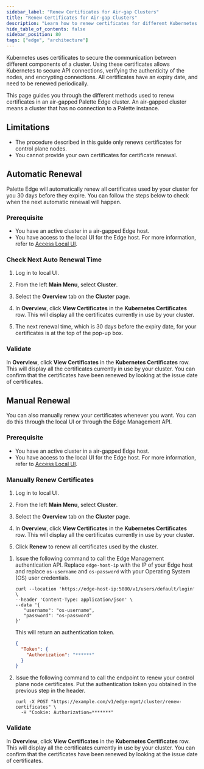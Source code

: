 ```yaml
---
sidebar_label: "Renew Certificates for Air-gap Clusters"
title: "Renew Certificates for Air-gap Clusters"
description: "Learn how to renew certificates for different Kubernetes components in your cluster."
hide_table_of_contents: false
sidebar_position: 80
tags: ["edge", "architecture"]
---
```


Kubernetes uses certificates to secure the communication between different components of a cluster. Using these
certificates allows Kubernetes to secure API connections, verifying the authenticity of the nodes, and encrypting
connections. All certificates have an expiry date, and need to be renewed periodically.

This page guides you through the different methods used to renew certificates in an air-gapped Palette Edge cluster. An
air-gapped cluster means a cluster that has no connection to a Palette instance.

## Limitations

- The procedure described in this guide only renews certificates for control plane nodes.
- You cannot provide your own certificates for certificate renewal.

## Automatic Renewal

Palette Edge will automatically renew all certificates used by your cluster for you 30 days before they expire. You can
follow the steps below to check when the next automatic renewal will happen.

### Prerequisite

- You have an active cluster in a air-gapped Edge host.
- You have access to the local UI for the Edge host. For more information, refer to
  [Access Local UI](../local-ui/host-management/access-console.md).

### Check Next Auto Renewal Time

1. Log in to local UI.

2. From the left **Main Menu**, select **Cluster**.

3. Select the **Overview** tab on the **Cluster** page.

4. In **Overview**, click **View Certificates** in the **Kubernetes Certificates** row. This will display all the
   certificates currently in use by your cluster.

5. The next renewal time, which is 30 days before the expiry date, for your certificates is at the top of the pop-up
   box.

### Validate

In **Overview**, click **View Certificates** in the **Kubernetes Certificates** row. This will display all the
certificates currently in use by your cluster. You can confirm that the certificates have been renewed by looking at the
issue date of certificates.

## Manual Renewal

You can also manually renew your certificates whenever you want. You can do this through the local UI or through the
Edge Management API.

### Prerequisite

- You have an active cluster in a air-gapped Edge host.
- You have access to the local UI for the Edge host. For more information, refer to
  [Access Local UI](../local-ui/host-management/access-console.md).

### Manually Renew Certificates

<Tabs group="methods">

<TabItem label="Local UI" value="ui">

1. Log in to local UI.

2. From the left **Main Menu**, select **Cluster**.

3. Select the **Overview** tab on the **Cluster** page.

4. In **Overview**, click **View Certificates** in the **Kubernetes Certificates** row. This will display all the
   certificates currently in use by your cluster.

5. Click **Renew** to renew all certificates used by the cluster.

</TabItem>

<TabItem label="API" value="api">

1. Issue the following command to call the Edge Management authentication API. Replace `edge-host-ip` with the IP of
   your Edge host and replace `os-username` and `os-password` with your Operating System (OS) user credentials.

   ```shell
   curl --location 'https://edge-host-ip:5080/v1/users/default/login' \
   --header 'Content-Type: application/json' \
   --data '{
      "username": "os-username",
      "password": "os-password"
   }'
   ```

   This will return an authentication token.

   ```json
   {
     "Token": {
       "Authorization": "******"
     }
   }
   ```

2. Issue the following command to call the endpoint to renew your control plane node certificates. Put the
   authentication token you obtained in the previous step in the header.

   ```shell
   curl -X POST "https://example.com/v1/edge-mgmt/cluster/renew-certificates" \
     -H "Cookie: Authorization=*******"
   ```

</Tabs>

### Validate

In **Overview**, click **View Certificates** in the **Kubernetes Certificates** row. This will display all the
certificates currently in use by your cluster. You can confirm that the certificates have been renewed by looking at the
issue date of certificates.
